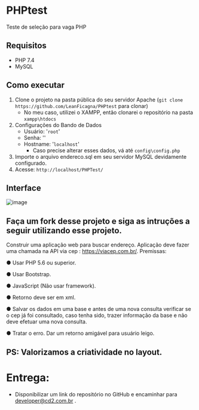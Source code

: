 # PHPtest

Teste de seleção para vaga PHP

## Requisitos
  - PHP 7.4
  - MySQL

## Como executar

1. Clone o projeto na pasta pública do seu servidor Apache (`git clone https://github.com/LeanFicagna/PHPtest` para clonar)
    * No meu caso, utilizei o XAMPP, então clonarei o repositório na pasta `xampp\htdocs`
2. Configurações do Bando de Dados
    - Usuário: '`root`'
    - Senha: ''
    - Hostname: '`localhost`'
      * Caso precise alterar esses dados, vá até `config\config.php`
3. Importe o arquivo endereco.sql em seu servidor MySQL devidamente configurado.
4. Acesse: `http://localhost/PHPTest/`

## Interface

![image](https://user-images.githubusercontent.com/64813850/160856045-4c1d7e47-3963-4143-b529-d5411a7b8142.png)

## Faça um fork desse projeto e siga as intruções a seguir utilizando esse projeto.

Construir uma aplicação web para buscar endereço. Aplicação deve fazer uma chamada na API via cep : https://viacep.com.br/.
Premissas:

  ● Usar PHP 5.6 ou superior.
  
  ● Usar Bootstrap.
  
  ● JavaScript (Não usar framework).
  
  ● Retorno deve ser em xml.
  
  ● Salvar os dados em uma base e antes de uma nova consulta verificar se o cep já foi consultado, caso tenha sido, trazer    informação da base e não deve efetuar uma nova consulta.
  
  ● Tratar o erro. Dar um retorno amigável para usuário leigo.
  
  
## PS: Valorizamos a criatividade no layout.

# Entrega: 
 * Disponibilizar um link do repositório no GitHub e encaminhar para developer@cd2.com.br
.

